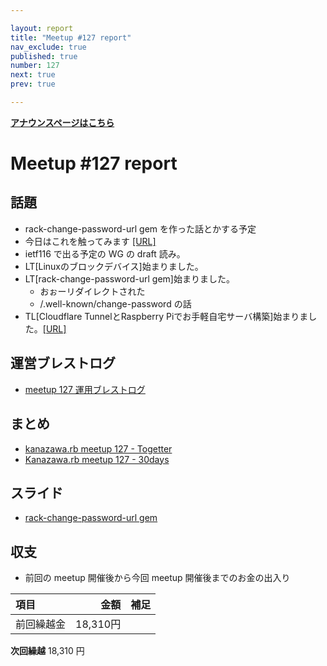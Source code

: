 ```yaml
---

layout: report
title: "Meetup #127 report"
nav_exclude: true
published: true
number: 127
next: true
prev: true

---
```


<div style="text-align: left;"><a href="/127"><strong>アナウンスページはこちら</strong></a></div>

# Meetup #127 report

## 話題

* rack-change-password-url gem を作った話とかする予定
* 今日はこれを触ってみます [[URL]](https://workers.wasmlabs.dev/)
* ietf116 で出る予定の WG の draft 読み。
* LT[Linuxのブロックデバイス]始まりました。
* LT[rack-change-password-url gem]始まりました。
  + おぉーリダイレクトされた
  + /.well-known/change-password の話
* TL[Cloudflare TunnelとRaspberry Piでお手軽自宅サーバ構築]始まりました。[[URL]](https://blog.nagutabby.uk/2023/03/17/build-home-server-with-ct-and-raspi)

## 運営ブレストログ

* [meetup 127 運用ブレストログ](https://github.com/kanazawarb/meetup/wiki/meetup-127-%E9%81%8B%E7%94%A8%E3%83%96%E3%83%AC%E3%82%B9%E3%83%88%E3%83%AD%E3%82%B0)

## まとめ

* [kanazawa.rb meetup 127 - Togetter](https://togetter.com/li/2106308)
* [Kanazawa.rb meetup 127 - 30days](https://30d.jp/kzrb/117)

## スライド

* [rack-change-password-url gem](https://speakerdeck.com/taketo1113/rack-change-password-url)

## 収支

* 前回の meetup 開催後から今回 meetup 開催後までのお金の出入り

|項目                           |金額         |補足                                               |
|:------------------------------|------------:|:--------------------------------------------------|
| 前回繰越金                    |       18,310円 |                                                   |

**次回繰越**  18,310 円
